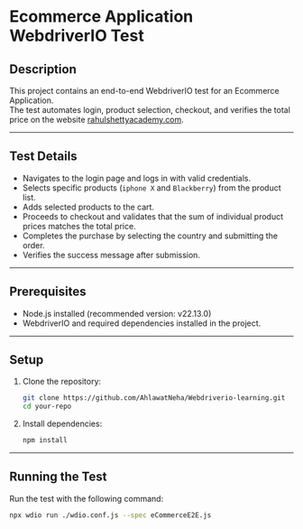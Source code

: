 # Ecommerce Application WebdriverIO Test

## Description
This project contains an end-to-end WebdriverIO test for an Ecommerce Application.  
The test automates login, product selection, checkout, and verifies the total price on the website [rahulshettyacademy.com](https://rahulshettyacademy.com/loginpagePractise/).

---

## Test Details

- Navigates to the login page and logs in with valid credentials.
- Selects specific products (`iphone X` and `Blackberry`) from the product list.
- Adds selected products to the cart.
- Proceeds to checkout and validates that the sum of individual product prices matches the total price.
- Completes the purchase by selecting the country and submitting the order.
- Verifies the success message after submission.

---

## Prerequisites

- Node.js installed (recommended version: v22.13.0)
- WebdriverIO and required dependencies installed in the project.

---

## Setup

1. Clone the repository:
    ```bash
    git clone https://github.com/AhlawatNeha/Webdriverio-learning.git
    cd your-repo
    ```

2. Install dependencies:
    ```bash
    npm install
    ```

---

## Running the Test

Run the test with the following command:

```bash
npx wdio run ./wdio.conf.js --spec eCommerceE2E.js
